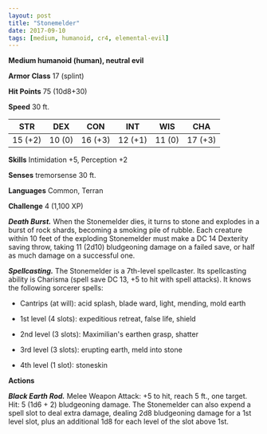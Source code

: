 ```yaml
---
layout: post
title: "Stonemelder"
date: 2017-09-10
tags: [medium, humanoid, cr4, elemental-evil]
---
```


**Medium humanoid (human), neutral evil**

**Armor Class** 17 (splint)

**Hit Points** 75 (10d8+30)

**Speed** 30 ft.

|   STR   |   DEX   |   CON   |   INT   |   WIS   |   CHA   |
|:-----:|:-----:|:-----:|:-----:|:-----:|:-----:|
| 15 (+2) | 10 (0) | 16 (+3) | 12 (+1) | 11 (0) | 17 (+3) |

**Skills** Intimidation +5, Perception +2

**Senses** tremorsense 30 ft.

**Languages** Common, Terran

**Challenge** 4 (1,100 XP)

***Death Burst.*** When the Stonemelder dies, it turns to stone and explodes in a burst of rock shards, becoming a smoking pile of rubble. Each creature within 10 feet of the exploding Stonemelder must make a DC 14 Dexterity saving throw, taking 11 (2d10) bludgeoning damage on a failed save, or half as much damage on a successful one.

***Spellcasting.*** The Stonemelder is a 7th-level spellcaster. Its spellcasting ability is Charisma (spell save DC 13, +5 to hit with spell attacks). It knows the following sorcerer spells: 

* Cantrips (at will): acid splash, blade ward, light, mending, mold earth

* 1st level (4 slots): expeditious retreat, false life, shield

* 2nd level (3 slots): Maximilian's earthen grasp, shatter

* 3rd level (3 slots): erupting earth, meld into stone

* 4th level (1 slot): stoneskin

**Actions**

***Black Earth Rod.*** Melee Weapon Attack: +5 to hit, reach 5 ft., one target. Hit: 5 (1d6 + 2) bludgeoning damage. The Stonemelder can also expend a spell slot to deal extra damage, dealing 2d8 bludgeoning damage for a 1st level slot, plus an additional 1d8 for each level of the slot above 1st.

